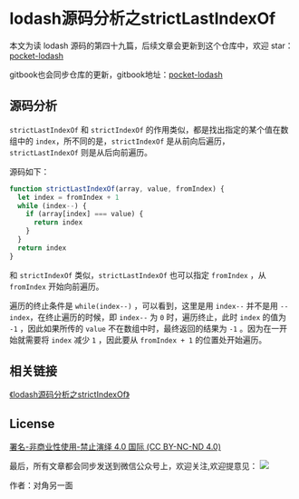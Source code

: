 # lodash源码分析之strictLastIndexOf

本文为读 lodash 源码的第四十九篇，后续文章会更新到这个仓库中，欢迎 star：[pocket-lodash](https://github.com/yeyuqiudeng/pocket-lodash)

gitbook也会同步仓库的更新，gitbook地址：[pocket-lodash](https://www.gitbook.com/book/yeyuqiudeng/pocket-lodash/details)

## 源码分析

`strictLastIndexOf` 和 `strictIndexOf` 的作用类似，都是找出指定的某个值在数组中的 `index`，所不同的是，`strictIndexOf` 是从前向后遍历，`strictLastIndexOf` 则是从后向前遍历。

源码如下：

```javascript
function strictLastIndexOf(array, value, fromIndex) {
  let index = fromIndex + 1
  while (index--) {
    if (array[index] === value) {
      return index
    }
  }
  return index
}
```

和 `strictIndexOf` 类似，`strictLastIndexOf` 也可以指定 `fromIndex` ，从 `fromIndex` 开始向前遍历。

遍历的终止条件是 `while(index--)` ，可以看到，这里是用 `index--` 并不是用 `--index`，在终止遍历的时候，即 `index--` 为 `0` 时，遍历终止，此时 `index` 的值为 `-1` ，因此如果所传的 `value` 不在数组中时，最终返回的结果为 `-1` 。因为在一开始就需要将 `index` 减少 `1` ，因此要从 `fromIndex + 1` 的位置处开始遍历。

## 相关链接

[《lodash源码分析之strictIndexOf》](./strictLastIndexOf.md)

## License

[署名-非商业性使用-禁止演绎 4.0 国际 (CC BY-NC-ND 4.0)](http://creativecommons.org/licenses/by-nc-nd/4.0/)

最后，所有文章都会同步发送到微信公众号上，欢迎关注,欢迎提意见：  ![](https://raw.githubusercontent.com/yeyuqiudeng/resource/master/images/qrcode_front-end-article.jpg) 

作者：对角另一面 